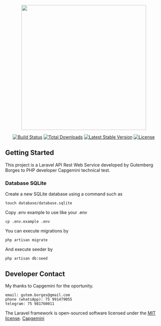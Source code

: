 <p align="center"><a href="https://laravel.com" target="_blank"><img src="https://raw.githubusercontent.com/laravel/art/master/logo-lockup/5%20SVG/2%20CMYK/1%20Full%20Color/laravel-logolockup-cmyk-red.svg" width="400"></a></p>

<p align="center">
<a href="https://travis-ci.org/laravel/framework"><img src="https://travis-ci.org/laravel/framework.svg" alt="Build Status"></a>
<a href="https://packagist.org/packages/laravel/framework"><img src="https://poser.pugx.org/laravel/framework/d/total.svg" alt="Total Downloads"></a>
<a href="https://packagist.org/packages/laravel/framework"><img src="https://poser.pugx.org/laravel/framework/v/stable.svg" alt="Latest Stable Version"></a>
<a href="https://packagist.org/packages/laravel/framework"><img src="https://poser.pugx.org/laravel/framework/license.svg" alt="License"></a>
</p>

## Getting Started

This project is a Laravel API Rest Web Service developed by Gutemberg Borges to PHP developer Capgemini technical test.

### Database SQLite

Create a new SQLite database using a command such as 

```
touch database/database.sqlite
```

Copy .env example to use like your .env
```
cp .env.example .env
```

You can execute migrations by
```
php artisan migrate
```

And execute seeder by
```
php artisan db:seed
```

## Developer Contact

My thanks to Capgemini for the oportunity.
```
email: gutem.borges@gmail.com
phone (whatsApp): 75 991479055
telegram: 75 981760011
```

The Laravel framework is open-sourced software licensed under the [MIT license](https://opensource.org/licenses/MIT).
[Capgemini](https://www.capgemini.com/)
